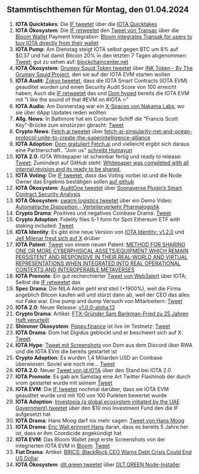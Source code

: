 ## Stammtischthemen für Montag, den 01.04.2024

1. **IOTA Quicktakes**: Die [IF tweetet](https://x.com/iota/status/1772201836205715790?s=20) über die [IOTA Quicktakes]()
2. **IOTA Ökosystem**: Die [IF retweetet](https://x.com/iota/status/1772510902442500574?s=20) den [Tweet von Transac](https://x.com/Transak/status/1772314314822594813?s=20) über die [Bloom Wallet](https://twitter.com/bloomwalletio) Payment Integration: [Bloom integrates Transak for users to buy IOTA directly from their wallet](https://transak.com/blog/bloom-integrates-transak-for-users-to-buy-iota)
3. **IOTA Pump**: Am Dienstag steigt IOTA selbst gegen BTC um 8% auf $0,37 und hat damit Bitcoin 20% in den letzten 7 Tagen abgenommen: [Tweet](https://x.com/Vrom14286662/status/1772532208193896877?s=20); gut zu sehen auf: [blockchaincenter.net](https://www.blockchaincenter.net/)
4. **IOTA Ökosystem**: [Grumpy Squid Token tweetet](https://x.com/Grumpy__Squid/status/1772341340069662767?s=20) über [INK Token - By The Grumpy Squid Project](https://medium.com/@munkiiminter/ink-token-90b7f643fa15), den sie auf der IOTA EVM starten wollen
5. **IOTA Audit**: [Zokyo tweetet](https://x.com/zokyo_io/status/1772582213978116277?s=20), dass die IOTA Smart Contracts (IOTA EVM) geauditet wurden und einen Security Audit Score von 100 erreicht haben; Auch die [IF retweetet](https://x.com/iota/status/1772583890860884308?s=20) das und [Dom hyped](https://x.com/DomSchiener/status/1772587071376433540?s=20) bereits die IOTA EVM mit "I like the sound of that #EVM on #IOTA 🔥"
6. **IOTA Audio**: Am Donnerstag war ein [X-Spaces von Nakama Labs](https://x.com/hoss_crypto/status/1772993492840526093?s=20), wo sie über dApp Updates reden wollten
7. **Allg. News**: In Baltimore hat ein Container Schiff die "Francis Scott Key"-Brücke zum einstürzen gbracht: [Tweet](https://x.com/Morbidful/status/1772548669272723954?s=20)
8. **Crypto News**: [Fetch.ai tweetet](https://x.com/Fetch_ai/status/1772980804496290083?s=20) über [fetch-ai-singularity-net-and-ocean-protocol-unite-to-create-the-superintelligence-alliance](https://fetch.ai/blog/fetch-ai-singularity-net-and-ocean-protocol-unite-to-create-the-superintelligence-alliance)
9. **IOTA Adoption**: [Dom gratuliert Fetch.ai](https://x.com/DomSchiener/status/1773015829900042700?s=20) und vielleicht ergibt sich daraus eine Partnerschaft.. "Join us" [schreibt Humayun](https://x.com/HMsheikh4/status/1772995245040427462?s=20)
10. **IOTA 2.0**: IOTA Whitepaper ist scheinbar fertig und ready to release: [Tweet](https://x.com/Hensel65003504/status/1772970358708011254?s=20); Zumindest auf GitHub steht: [Whitepaper was completed with all internal revision and its ready to be shared.](https://github.com/iotaledger/iota-core/issues/667#issuecomment-2022654031)
11. **IOTA Voting**: Die [IF tweetet](https://x.com/iota/status/1772893706720317746?s=20), dass das Voting vorbei ist und die Node Owner das Ergebnis bestätigen sollen [auf github](https://github.com/iota-community/governance-participation-events/pull/9)
12. **IOTA Ökosystem**: [AuditOne tweetet](https://x.com/auditone_team/status/1772948159834005851?s=20) über [Soonaverse Plugin’s Smart Contract Security Analysis](https://www.youtube.com/watch?v=JYImDKL1RP0)
13. **IOTA Ökosystem**: [swarm logistics tweetet](https://x.com/SwarmLogistics/status/1773024887365341528?s=20) über ein Demo Video: [Automatische Disposition - Verteilerverkehr Pharmalogistik](https://www.youtube.com/watch?v=JbjVybJDU20)
14. **Crypto Drama**: Positives und negatives Coinbase Drama: [Tweet](https://x.com/hoss_crypto/status/1772993492840526093?s=20)
15. **Crypto Adoption**: Fidelity files S-1 form for Spot Ethereum ETF with staking included: [Tweet](https://x.com/WatcherGuru/status/1772999593577390172?s=20)
16. **IOTA Identity**: Es gibt eine neue Version von [IOTA Identity: v1.2.0](https://github.com/iotaledger/identity.rs/releases/tag/v1.2.0) und [Jell Milenar freut sich auf X](https://x.com/JelleFm/status/1773333095082520784?s=20) drüber
17. **IOTA Patent**: [Tweet](https://x.com/Wondere12985276/status/1773053360649773557?s=20) von einem neuen Patent: [METHOD FOR SHARING ONE OR MORE CYBERPHISICAL ASSETS/EQUIPMENT WHICH REMAIN PERSISTENT AND RESPONSIVE IN THEIR REAL-WORLD AND VIRTUAL REPRESENTATIONS WHEN INTEGRATED INTO REAL OPERATIONAL CONTEXTS AND INTEROPERABLE METAVERSES](https://worldwide.espacenet.com/patent/search/family/084359850/publication/WO2024057259A1?q=pn%3DWO2024057259A1)
19. **IOTA Promote**: Ein gut recherchierter [Tweet von Web3alert](https://x.com/theweb3alert/status/1773044503596982705?s=20) über IOTA; Selbst die [IF retweetet](https://x.com/iota/status/1773266034524406239?s=20s) das
20. **Spec Drama**: Die NILA Aktie geht erst steil (+1900%), weil die Firma angeblich Bitcoin kaufen will und stürzt dann ab, weil der CEO das alles nur Fake war. Eine pump and dump Versuch von Mitarbeitern: [Tweet](https://x.com/BitcoinNewsCom/status/1773008984514961766?s=20)
21. **IOTA 2.0**: Neuer Release: [v1.0.0-alpha.13](https://github.com/iotaledger/iota-core/releases/tag/v1.0.0-alpha.13)
22. **Crypto Drama**: Artikel: [FTX-Gründer Sam Bankman-Fried zu 25 Jahren Haft verurteilt](https://www.blocktrainer.de/ftx-gruender-sam-bankman-fried-zu-25-jahren-haft-verurteilt/)
23. **Shimmer Ökosystem**: [Peppy.finance](https://www.peppy.finance/) ist live im Testnetz: [Tweet](https://x.com/KryptoniteAli/status/1773314966411530423?s=20)
24. **IOTA Drama**: Dom hat Digidus geblockt und er beschwert sich auf X: [Tweet](https://x.com/DigidusPrime/status/1773395675180601831?s=20)
25. **IOTA Hype**: [Tweet mit Screenshots](https://x.com/Vrom14286662/status/1773728808652222600?s=20) von Dom aus dem Discord über RWA und die IOTA EVm die bereits gestartet ist
26. **Crypto Adoption**: Es wurden 1,4 Miliarden USD an Coinbase überwiesen. Soviel wie noch nie... [Tweet](https://x.com/Vivek4real_/status/1773731066441863302?s=20)
27. **IOTA 2.0**: Neuer [Tweet von id.IOTA](https://x.com/id_iota/status/1773838843025744385?s=20) über den Stand bei IOTA 2.0
28. **IOTA Promote**: Es gab am Samstag eine Art Twitter Flashmob der durch vrom gestartet wurde mit seinem [Tweet](https://x.com/Vrom14286662/status/1774000096188735711?s=20)
29. **IOTA EVM**: Die [IF tweetet](https://x.com/iota/status/1774074102153695446?s=20) nochmal darüber, dass sie IOTA EVM geauditet wurde und mit 100 von 100 Punkten bewertet wurde
30. **IOTA Adoption**: [Investopia (a global ecosystem initiated by the UAE Government) tweetet](https://x.com/investopia_ae/status/1774047037924745574?s=20) über den $10 mio Investment Fund den die IF aufgesetzt hat
31. **IOTA Drama**: Hans Moog darf nix mehr sagen: [Tweet von Hans Moog](https://x.com/hus_qy/status/1774163363351650668?s=20)
32. **IOTA Drama**: [Eric Wall erinnert Hans](https://x.com/ercwl/status/1774166899707830410?s=20) daran, dass es bereits 5 Jahre her ist, dass er ihm Coordicide angekündigt hat
33. **IOTA EVM**: Das Bloom Wallet zeigt erste Screenshots von der integrierten IOTA EVM in [Bloom](https://bloomwallet.io/): [Tweet](https://x.com/cheerful_nicole/status/1774030969357439369?s=20)
34. **Fiat Drama**: Artikel: [BRICS: BlackRock CEO Warns Debt Crisis Could End US Dollar](https://watcher.guru/news/brics-blackrock-ceo-warns-debt-crisis-could-end-us-dollar)
35. **IOTA Ökosystem**: [dlt.green tweetet](https://x.com/dlt_green/status/1774380146297839805?s=20) über [DLT.GREEN Node-Installer](https://twitter.com/dlt_green/status/1774380146297839805)
